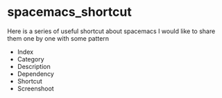 # spacemacs_shortcut
Here is a series of useful shortcut about spacemacs
I would like to share them one by one with some pattern
- Index
- Category
- Description
- Dependency
- Shortcut
- Screenshoot
